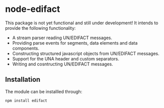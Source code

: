 # node-edifact

This package is not yet functional and still under development! It intends to provide the following functionality:

* A stream parser reading UN/EDIFACT messages.
* Providing parse events for segments, data elements and data components.
* Constructing structured javascript objects from UN/EDIFACT messages.
* Support for the UNA header and custom separators.
* Writing and cosntructing UN/EDIFACT messages.

## Installation

The module can be installled through:

```shell
npm install edifact
```
